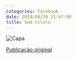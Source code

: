 ```yaml
---
categories: Facebook
date: 2014/04/30 21:47:00
title: Sem título
---
```


![Capa][1]

[Publicação original](https://www.facebook.com/photo.php?fbid=1418037105133320&set=a.1418032925133738.1073741827.1418031755133855)

[1]: ../../img/10308730_1418037105133320_2328531722076660845_n.jpg
